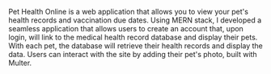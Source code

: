 Pet Health Online is a web application that allows you to view your pet's health records and vaccination due dates. Using MERN stack, I developed a seamless application that allows users to create an account that, upon login, will link to the medical health record database and display their pets. 
With each pet, the database will retrieve their health records and display the data. Users can interact with the site by adding their pet's photo, built with Multer.
